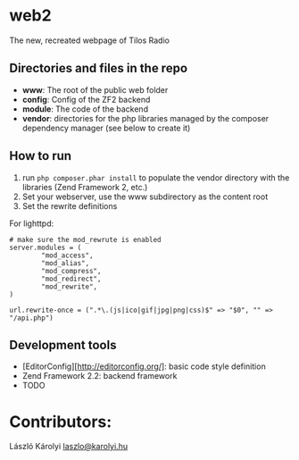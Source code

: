 web2
====

The new, recreated webpage of Tilos Radio

Directories and files in the repo
---------------------------------

* __www__: The root of the public web folder
* __config__: Config of the ZF2 backend
* __module__: The code of the backend
* __vendor__: directories for the php libraries managed by the composer dependency manager (see below to create it)

How to run
----------

1. run ```php composer.phar install``` to populate the vendor directory with the libraries (Zend Framework 2, etc.)
2. Set your webserver, use the www subdirectory as the content root
3. Set the rewrite definitions

For lighttpd:
```
# make sure the mod_rewrute is enabled
server.modules = (
        "mod_access",
        "mod_alias",
        "mod_compress",
        "mod_redirect",
        "mod_rewrite",
)

url.rewrite-once = (".*\.(js|ico|gif|jpg|png|css)$" => "$0", "" => "/api.php")

```

Development tools
-----------------

* [EditorConfig][http://editorconfig.org/]: basic code style definition
* Zend Framework 2.2: backend framework
* TODO

Contributors:
=============
László Károlyi laszlo@karolyi.hu